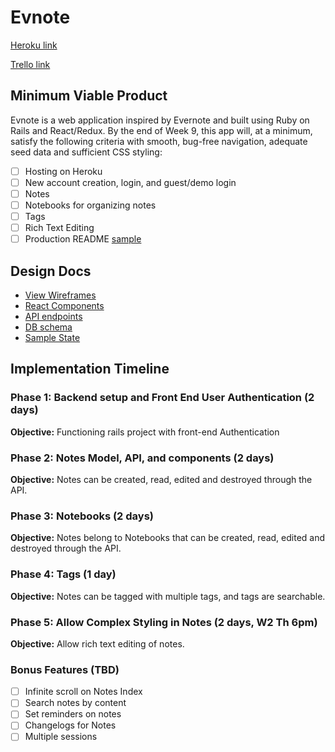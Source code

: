 # Evnote

[Heroku link][heroku]

[Trello link][trello]

[heroku]: http://www.herokuapp.com
[trello]: https://trello.com/b/ATxTlWpv/evnote

## Minimum Viable Product

Evnote is a web application inspired by Evernote and built using Ruby on Rails and React/Redux.  By the end of Week 9, this app will, at a minimum, satisfy the
following criteria with smooth, bug-free navigation, adequate seed data and
sufficient CSS styling:

- [ ] Hosting on Heroku
- [ ] New account creation, login, and guest/demo login
- [ ] Notes
- [ ] Notebooks for organizing notes
- [ ] Tags
- [ ] Rich Text Editing
- [ ] Production README [sample](docs/production_readme.md)

## Design Docs
* [View Wireframes][wireframes]
* [React Components][components]
* [API endpoints][api-endpoints]
* [DB schema][schema]
* [Sample State][sample-state]

[wireframes]: docs/wireframes
[components]: docs/component-hierarchy.md
[sample-state]: docs/sample-state.md
[api-endpoints]: docs/api-endpoints.md
[schema]: docs/schema.md

## Implementation Timeline

### Phase 1: Backend setup and Front End User Authentication (2 days)

**Objective:** Functioning rails project with front-end Authentication

### Phase 2: Notes Model, API, and components (2 days)

**Objective:** Notes can be created, read, edited and destroyed through
the API.

### Phase 3: Notebooks (2 days)

**Objective:** Notes belong to Notebooks that can be created, read, edited and destroyed through the API.

### Phase 4: Tags (1 day)

**Objective:** Notes can be tagged with multiple tags, and tags are searchable.

### Phase 5: Allow Complex Styling in Notes (2 days, W2 Th 6pm)

**Objective:** Allow rich text editing of notes.

### Bonus Features (TBD)
- [ ] Infinite scroll on Notes Index
- [ ] Search notes by content
- [ ] Set reminders on notes
- [ ] Changelogs for Notes
- [ ] Multiple sessions
